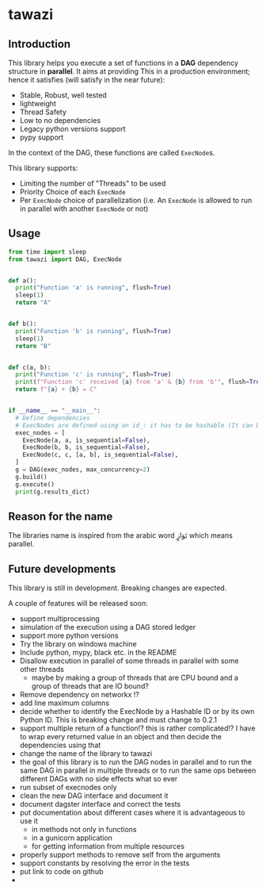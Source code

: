 # tawazi

## Introduction

<!-- put a link explaining what a DAG is-->

This library helps you execute a set of functions in a **DAG** dependency structure in **parallel**. It aims at providing
This in a production environment; hence it satisfies (will satisfy in the near future):
* Stable, Robust, well tested
* lightweight
* Thread Safety
* Low to no dependencies
* Legacy python versions support
* pypy support

In the context of the DAG, these functions are called `ExecNode`s.

This library supports:
* Limiting the number of "Threads" to be used
* Priority Choice of each `ExecNode`
* Per `ExecNode` choice of parallelization (i.e. An `ExecNode` is allowed to run in parallel with another `ExecNode` or not)


## Usage

```python
from time import sleep
from tawazi import DAG, ExecNode


def a():
  print("Function 'a' is running", flush=True)
  sleep(1)
  return "A"


def b():
  print("Function 'b' is running", flush=True)
  sleep(1)
  return "B"


def c(a, b):
  print("Function 'c' is running", flush=True)
  print(f"Function 'c' received {a} from 'a' & {b} from 'b'", flush=True)
  return f"{a} + {b} = C"


if __name__ == "__main__":
  # Define dependencies
  # ExecNodes are defined using an id_: it has to be hashable (It can be the function itself)
  exec_nodes = [
    ExecNode(a, a, is_sequential=False),
    ExecNode(b, b, is_sequential=False),
    ExecNode(c, c, [a, b], is_sequential=False),
  ]
  g = DAG(exec_nodes, max_concurrency=2)
  g.build()
  g.execute()
  print(g.results_dict)
```

## Reason for the name
The libraries name is inspired from the arabic word تَوَازٍ which means parallel.


## Future developments
This library is still in development. Breaking changes are expected.

A couple of features will be released soon:
* support multiprocessing
* simulation of the execution using a DAG stored ledger
* support more python versions
* Try the library on windows machine
* Include python, mypy, black etc. in the README
* Disallow execution in parallel of some threads in parallel with some other threads
  * maybe by making a group of threads that are CPU bound and a group of threads that are IO bound?
* Remove dependency on networkx !?
* add line maximum columns
* decide whether to identify the ExecNode by a Hashable ID or by its own Python ID. This is breaking change and must change to 0.2.1
* support multiple return of a function!? this is rather complicated!? I have to wrap every returned value 
in an object and then decide the dependencies using that
* change the name of the library to tawazi
* the goal of this library is to run the DAG nodes in parallel and to run the same DAG in parallel in multiple threads
or to run the same ops between different DAGs with no side effects what so ever
* run subset of execnodes only
* clean the new DAG interface and document it
* document dagster interface and correct the tests
* put documentation about different cases where it is advantageous to use it 
  * in methods not only in functions
  * in a gunicorn application
  * for getting information from multiple resources
* properly support methods to remove self from the arguments
* support constants by resolving the error in the tests
* put link to code on github
* 